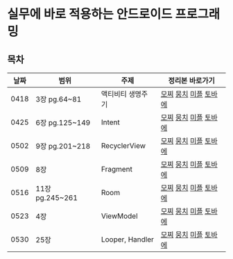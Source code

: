 # 실무에 바로 적용하는 안드로이드 프로그래밍

## 목차 

    
| 날짜  | 범위   | 주제 | 정리본 바로가기 |
|-------|--------|------|---------|
| 0418  | 3장 pg.64~81  | 액티비티 생명주기 | [모찌](https://github.com/woowacourse-study/2025-B00K/blob/main/%EC%8B%A4%EB%AC%B4%EC%97%90%20%EB%B0%94%EB%A1%9C%20%EC%A0%81%EC%9A%A9%ED%95%98%EB%8A%94%20%EC%95%88%EB%93%9C%EB%A1%9C%EC%9D%B4%EB%93%9C%20%ED%94%84%EB%A1%9C%EA%B7%B8%EB%9E%98%EB%B0%8D/3%EC%9E%A5/%EB%AA%A8%EC%B0%8C.md) [뭉치](https://github.com/woowacourse-study/2025-B00K/blob/main/%EC%8B%A4%EB%AC%B4%EC%97%90%20%EB%B0%94%EB%A1%9C%20%EC%A0%81%EC%9A%A9%ED%95%98%EB%8A%94%20%EC%95%88%EB%93%9C%EB%A1%9C%EC%9D%B4%EB%93%9C%20%ED%94%84%EB%A1%9C%EA%B7%B8%EB%9E%98%EB%B0%8D/3%EC%9E%A5/%EB%AD%89%EC%B9%98.md) [미플](https://github.com/woowacourse-study/2025-B00K/blob/main/%EC%8B%A4%EB%AC%B4%EC%97%90%20%EB%B0%94%EB%A1%9C%20%EC%A0%81%EC%9A%A9%ED%95%98%EB%8A%94%20%EC%95%88%EB%93%9C%EB%A1%9C%EC%9D%B4%EB%93%9C%20%ED%94%84%EB%A1%9C%EA%B7%B8%EB%9E%98%EB%B0%8D/3%EC%9E%A5/%EB%AF%B8%ED%94%8C.md) [토바에](https://github.com/woowacourse-study/2025-B00K/blob/main/%EC%8B%A4%EB%AC%B4%EC%97%90%20%EB%B0%94%EB%A1%9C%20%EC%A0%81%EC%9A%A9%ED%95%98%EB%8A%94%20%EC%95%88%EB%93%9C%EB%A1%9C%EC%9D%B4%EB%93%9C%20%ED%94%84%EB%A1%9C%EA%B7%B8%EB%9E%98%EB%B0%8D/3%EC%9E%A5/%ED%86%A0%EB%B0%94%EC%97%90.md) |
| 0425  | 6장 pg.125~149 | Intent | [모찌](https://github.com/woowacourse-study/2025-B00K/blob/main/%EC%8B%A4%EB%AC%B4%EC%97%90%20%EB%B0%94%EB%A1%9C%20%EC%A0%81%EC%9A%A9%ED%95%98%EB%8A%94%20%EC%95%88%EB%93%9C%EB%A1%9C%EC%9D%B4%EB%93%9C%20%ED%94%84%EB%A1%9C%EA%B7%B8%EB%9E%98%EB%B0%8D/6%EC%9E%A5/%EB%AA%A8%EC%B0%8C.md) [뭉치](https://github.com/woowacourse-study/2025-B00K/blob/main/%EC%8B%A4%EB%AC%B4%EC%97%90%20%EB%B0%94%EB%A1%9C%20%EC%A0%81%EC%9A%A9%ED%95%98%EB%8A%94%20%EC%95%88%EB%93%9C%EB%A1%9C%EC%9D%B4%EB%93%9C%20%ED%94%84%EB%A1%9C%EA%B7%B8%EB%9E%98%EB%B0%8D/6%EC%9E%A5/%EB%AD%89%EC%B9%98.md) [미플](https://github.com/woowacourse-study/2025-B00K/blob/main/%EC%8B%A4%EB%AC%B4%EC%97%90%20%EB%B0%94%EB%A1%9C%20%EC%A0%81%EC%9A%A9%ED%95%98%EB%8A%94%20%EC%95%88%EB%93%9C%EB%A1%9C%EC%9D%B4%EB%93%9C%20%ED%94%84%EB%A1%9C%EA%B7%B8%EB%9E%98%EB%B0%8D/6%EC%9E%A5/%EB%AF%B8%ED%94%8C.md) [토바에](https://github.com/woowacourse-study/2025-B00K/blob/main/%EC%8B%A4%EB%AC%B4%EC%97%90%20%EB%B0%94%EB%A1%9C%20%EC%A0%81%EC%9A%A9%ED%95%98%EB%8A%94%20%EC%95%88%EB%93%9C%EB%A1%9C%EC%9D%B4%EB%93%9C%20%ED%94%84%EB%A1%9C%EA%B7%B8%EB%9E%98%EB%B0%8D/6%EC%9E%A5/%ED%86%A0%EB%B0%94%EC%97%90.md) |
| 0502  | 9장 pg.201~218 | RecyclerView | [모찌](https://github.com/woowacourse-study/2025-B00K/blob/main/%EC%8B%A4%EB%AC%B4%EC%97%90%20%EB%B0%94%EB%A1%9C%20%EC%A0%81%EC%9A%A9%ED%95%98%EB%8A%94%20%EC%95%88%EB%93%9C%EB%A1%9C%EC%9D%B4%EB%93%9C%20%ED%94%84%EB%A1%9C%EA%B7%B8%EB%9E%98%EB%B0%8D/9%EC%9E%A5/%EB%AA%A8%EC%B0%8C.md) [뭉치](https://github.com/woowacourse-study/2025-B00K/blob/main/%EC%8B%A4%EB%AC%B4%EC%97%90%20%EB%B0%94%EB%A1%9C%20%EC%A0%81%EC%9A%A9%ED%95%98%EB%8A%94%20%EC%95%88%EB%93%9C%EB%A1%9C%EC%9D%B4%EB%93%9C%20%ED%94%84%EB%A1%9C%EA%B7%B8%EB%9E%98%EB%B0%8D/9%EC%9E%A5/%EB%AD%89%EC%B9%98.md) [미플](https://github.com/woowacourse-study/2025-B00K/blob/main/%EC%8B%A4%EB%AC%B4%EC%97%90%20%EB%B0%94%EB%A1%9C%20%EC%A0%81%EC%9A%A9%ED%95%98%EB%8A%94%20%EC%95%88%EB%93%9C%EB%A1%9C%EC%9D%B4%EB%93%9C%20%ED%94%84%EB%A1%9C%EA%B7%B8%EB%9E%98%EB%B0%8D/9%EC%9E%A5/%EB%AF%B8%ED%94%8C.md) [토바에](https://github.com/woowacourse-study/2025-B00K/blob/main/%EC%8B%A4%EB%AC%B4%EC%97%90%20%EB%B0%94%EB%A1%9C%20%EC%A0%81%EC%9A%A9%ED%95%98%EB%8A%94%20%EC%95%88%EB%93%9C%EB%A1%9C%EC%9D%B4%EB%93%9C%20%ED%94%84%EB%A1%9C%EA%B7%B8%EB%9E%98%EB%B0%8D/9%EC%9E%A5/%ED%86%A0%EB%B0%94%EC%97%90.md) |
| 0509  | 8장 | Fragment | [모찌](https://github.com/woowacourse-study/2025-B00K/blob/main/%EC%8B%A4%EB%AC%B4%EC%97%90%20%EB%B0%94%EB%A1%9C%20%EC%A0%81%EC%9A%A9%ED%95%98%EB%8A%94%20%EC%95%88%EB%93%9C%EB%A1%9C%EC%9D%B4%EB%93%9C%20%ED%94%84%EB%A1%9C%EA%B7%B8%EB%9E%98%EB%B0%8D/8%EC%9E%A5/%EB%AA%A8%EC%B0%8C.md) [뭉치](https://github.com/woowacourse-study/2025-B00K/blob/main/%EC%8B%A4%EB%AC%B4%EC%97%90%20%EB%B0%94%EB%A1%9C%20%EC%A0%81%EC%9A%A9%ED%95%98%EB%8A%94%20%EC%95%88%EB%93%9C%EB%A1%9C%EC%9D%B4%EB%93%9C%20%ED%94%84%EB%A1%9C%EA%B7%B8%EB%9E%98%EB%B0%8D/8%EC%9E%A5/%EB%AD%89%EC%B9%98.md) [미플](https://github.com/woowacourse-study/2025-B00K/blob/main/%EC%8B%A4%EB%AC%B4%EC%97%90%20%EB%B0%94%EB%A1%9C%20%EC%A0%81%EC%9A%A9%ED%95%98%EB%8A%94%20%EC%95%88%EB%93%9C%EB%A1%9C%EC%9D%B4%EB%93%9C%20%ED%94%84%EB%A1%9C%EA%B7%B8%EB%9E%98%EB%B0%8D/8%EC%9E%A5/%EB%AF%B8%ED%94%8C.md) [토바에](https://github.com/woowacourse-study/2025-B00K/blob/main/%EC%8B%A4%EB%AC%B4%EC%97%90%20%EB%B0%94%EB%A1%9C%20%EC%A0%81%EC%9A%A9%ED%95%98%EB%8A%94%20%EC%95%88%EB%93%9C%EB%A1%9C%EC%9D%B4%EB%93%9C%20%ED%94%84%EB%A1%9C%EA%B7%B8%EB%9E%98%EB%B0%8D/8%EC%9E%A5/%ED%86%A0%EB%B0%94%EC%97%90.md) |
| 0516 | 11장 pg.245~261 | Room | [모찌](https://github.com/woowacourse-study/2025-B00K/blob/main/%EC%8B%A4%EB%AC%B4%EC%97%90%20%EB%B0%94%EB%A1%9C%20%EC%A0%81%EC%9A%A9%ED%95%98%EB%8A%94%20%EC%95%88%EB%93%9C%EB%A1%9C%EC%9D%B4%EB%93%9C%20%ED%94%84%EB%A1%9C%EA%B7%B8%EB%9E%98%EB%B0%8D/11%EC%9E%A5/%EB%AA%A8%EC%B0%8C%2011%EC%9E%A5.md) [뭉치](https://github.com/woowacourse-study/2025-B00K/blob/main/%EC%8B%A4%EB%AC%B4%EC%97%90%20%EB%B0%94%EB%A1%9C%20%EC%A0%81%EC%9A%A9%ED%95%98%EB%8A%94%20%EC%95%88%EB%93%9C%EB%A1%9C%EC%9D%B4%EB%93%9C%20%ED%94%84%EB%A1%9C%EA%B7%B8%EB%9E%98%EB%B0%8D/11%EC%9E%A5/%EB%AD%89%EC%B9%98.md) [미플](https://github.com/woowacourse-study/2025-B00K/blob/main/%EC%8B%A4%EB%AC%B4%EC%97%90%20%EB%B0%94%EB%A1%9C%20%EC%A0%81%EC%9A%A9%ED%95%98%EB%8A%94%20%EC%95%88%EB%93%9C%EB%A1%9C%EC%9D%B4%EB%93%9C%20%ED%94%84%EB%A1%9C%EA%B7%B8%EB%9E%98%EB%B0%8D/11%EC%9E%A5/%EB%AF%B8%ED%94%8C.md) [토바에](https://github.com/woowacourse-study/2025-B00K/blob/main/%EC%8B%A4%EB%AC%B4%EC%97%90%20%EB%B0%94%EB%A1%9C%20%EC%A0%81%EC%9A%A9%ED%95%98%EB%8A%94%20%EC%95%88%EB%93%9C%EB%A1%9C%EC%9D%B4%EB%93%9C%20%ED%94%84%EB%A1%9C%EA%B7%B8%EB%9E%98%EB%B0%8D/11%EC%9E%A5/%ED%86%A0%EB%B0%94%EC%97%90.md) |
| 0523 | 4장 | ViewModel | [모찌](https://github.com/woowacourse-study/2025-B00K/blob/main/%EC%8B%A4%EB%AC%B4%EC%97%90%20%EB%B0%94%EB%A1%9C%20%EC%A0%81%EC%9A%A9%ED%95%98%EB%8A%94%20%EC%95%88%EB%93%9C%EB%A1%9C%EC%9D%B4%EB%93%9C%20%ED%94%84%EB%A1%9C%EA%B7%B8%EB%9E%98%EB%B0%8D/4%EC%9E%A5/%EB%AA%A8%EC%B0%8C.md) [뭉치](https://github.com/woowacourse-study/2025-B00K/blob/main/%EC%8B%A4%EB%AC%B4%EC%97%90%20%EB%B0%94%EB%A1%9C%20%EC%A0%81%EC%9A%A9%ED%95%98%EB%8A%94%20%EC%95%88%EB%93%9C%EB%A1%9C%EC%9D%B4%EB%93%9C%20%ED%94%84%EB%A1%9C%EA%B7%B8%EB%9E%98%EB%B0%8D/4%EC%9E%A5/%EB%AD%89%EC%B9%98.md) [미플](https://github.com/woowacourse-study/2025-B00K/blob/main/%EC%8B%A4%EB%AC%B4%EC%97%90%20%EB%B0%94%EB%A1%9C%20%EC%A0%81%EC%9A%A9%ED%95%98%EB%8A%94%20%EC%95%88%EB%93%9C%EB%A1%9C%EC%9D%B4%EB%93%9C%20%ED%94%84%EB%A1%9C%EA%B7%B8%EB%9E%98%EB%B0%8D/4%EC%9E%A5/%EB%AF%B8%ED%94%8C.md) [토바에](https://github.com/woowacourse-study/2025-B00K/blob/main/%EC%8B%A4%EB%AC%B4%EC%97%90%20%EB%B0%94%EB%A1%9C%20%EC%A0%81%EC%9A%A9%ED%95%98%EB%8A%94%20%EC%95%88%EB%93%9C%EB%A1%9C%EC%9D%B4%EB%93%9C%20%ED%94%84%EB%A1%9C%EA%B7%B8%EB%9E%98%EB%B0%8D/4%EC%9E%A5/%ED%86%A0%EB%B0%94%EC%97%90.md) |
| 0530 | 25장 | Looper, Handler | [모찌](https://github.com/woowacourse-study/2025-B00K/blob/main/%EC%8B%A4%EB%AC%B4%EC%97%90%20%EB%B0%94%EB%A1%9C%20%EC%A0%81%EC%9A%A9%ED%95%98%EB%8A%94%20%EC%95%88%EB%93%9C%EB%A1%9C%EC%9D%B4%EB%93%9C%20%ED%94%84%EB%A1%9C%EA%B7%B8%EB%9E%98%EB%B0%8D/25%EC%9E%A5/%EB%AA%A8%EC%B0%8C.md) [뭉치](https://github.com/woowacourse-study/2025-B00K/blob/main/%EC%8B%A4%EB%AC%B4%EC%97%90%20%EB%B0%94%EB%A1%9C%20%EC%A0%81%EC%9A%A9%ED%95%98%EB%8A%94%20%EC%95%88%EB%93%9C%EB%A1%9C%EC%9D%B4%EB%93%9C%20%ED%94%84%EB%A1%9C%EA%B7%B8%EB%9E%98%EB%B0%8D/25%EC%9E%A5/%EB%AD%89%EC%B9%98.md) [미플](https://github.com/woowacourse-study/2025-B00K/blob/main/%EC%8B%A4%EB%AC%B4%EC%97%90%20%EB%B0%94%EB%A1%9C%20%EC%A0%81%EC%9A%A9%ED%95%98%EB%8A%94%20%EC%95%88%EB%93%9C%EB%A1%9C%EC%9D%B4%EB%93%9C%20%ED%94%84%EB%A1%9C%EA%B7%B8%EB%9E%98%EB%B0%8D/25%EC%9E%A5/%EB%AF%B8%ED%94%8C.md) [토바에](https://github.com/woowacourse-study/2025-B00K/blob/main/%EC%8B%A4%EB%AC%B4%EC%97%90%20%EB%B0%94%EB%A1%9C%20%EC%A0%81%EC%9A%A9%ED%95%98%EB%8A%94%20%EC%95%88%EB%93%9C%EB%A1%9C%EC%9D%B4%EB%93%9C%20%ED%94%84%EB%A1%9C%EA%B7%B8%EB%9E%98%EB%B0%8D/25%EC%9E%A5/%ED%86%A0%EB%B0%94%EC%97%90.md) |

